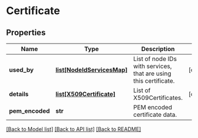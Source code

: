 # Certificate

## Properties
Name | Type | Description | Notes
------------ | ------------- | ------------- | -------------
**used_by** | [**list[NodeIdServicesMap]**](NodeIdServicesMap.md) | List of node IDs with services, that are using this certificate. | [optional] 
**details** | [**list[X509Certificate]**](X509Certificate.md) | List of X509Certificates. | [optional] 
**pem_encoded** | **str** | PEM encoded certificate data. | 

[[Back to Model list]](../README.md#documentation-for-models) [[Back to API list]](../README.md#documentation-for-api-endpoints) [[Back to README]](../README.md)

